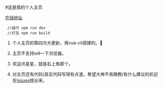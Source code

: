 #这是我的个人主页

[在线地址](http://www.jayzangwill.cn/)

     //运行 npm run dev
     //打包 npm run build
    
1. 个人主页的第四次大更新，用vue-cli搭建的。:tada:

3. 主页不支持ie9一下浏览器。

4. 欢迎点星星，就是右上角那个。

6. 对主页还有代码(其实代码写得有点渣，希望大神不吝赐教)有什么建议的欢迎在[issues](https://github.com/JayZangwill/JayZangwill.github.io/issues)提出来。
